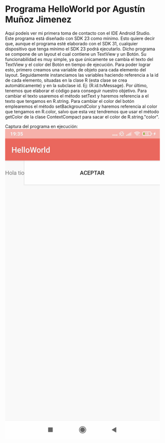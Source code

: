 # Programa HelloWorld por Agustín Muñoz Jimenez
Aquí podeís ver mi primera toma de contacto con el IDE Android Studio.
Este programa está diseñado con SDK 23 como mínimo. Esto quiere decir que, aunque el programa esté elaborado con el SDK 31, cualquier dispositivo que
tenga mínimo el SDK 23 podrá ejecutarlo.
Dicho programa se compone de un layout el cual contiene un TextView y un Botón. Su funcionabilidad es muy simple, ya que únicamente se cambia el
texto del TextView y el color del Botón en tiempo de ejecución.
Para poder lograr esto, primero creamos una variable de objeto para cada elemento del layout. Seguidamente instanciamos las variables haciendo
referencia a la id de cada elemento, situadas en la clase R (esta clase se crea automáticamente) y en la subclase id. Ej: (R.id.tvMessage).
Por último, tenemos que elaborar el código para conseguir nuestro objetivo. Para cambiar el texto usaremos el método setText y haremos referencia 
a el texto que tengamos en R.string. Para cambiar el color del botón emplearemos el método setBackgroundColor y haremos referencia al color que
tengamos en R.color, salvo que esta vez tendremos que usar el método getColor de la clase ContextCompact para sacar el color de R.string."color".

Captura del programa en ejecución:
![imagen](https://github.com/AgustinMunozJimenez/HelloWorld/blob/master/img/Screenshot_2021-09-25-19-35-57-672_com.example.helloworld.jpg)
